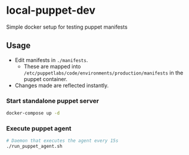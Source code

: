 # local-puppet-dev

Simple docker setup for testing puppet manifests

## Usage

- Edit manifests in `./manifests`.
  - These are mapped into `/etc/puppetlabs/code/environments/production/manifests` in the puppet container.
- Changes made are reflected instantly.

### Start standalone puppet server

```bash
docker-compose up -d
```

### Execute puppet agent

```bash
# Daemon that executes the agent every 15s
./run_puppet_agent.sh
```
